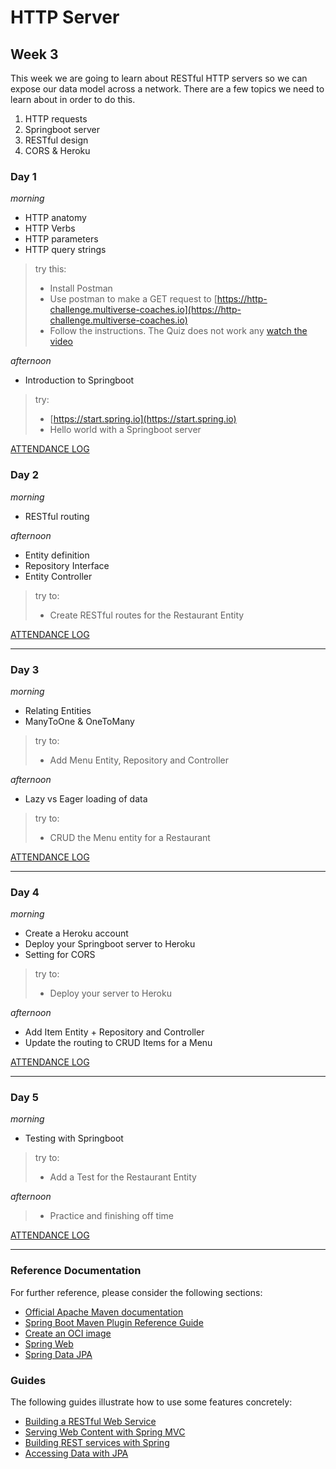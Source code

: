 # HTTP Server

## Week 3

This week we are going to learn about RESTful HTTP servers so we can expose our data model across a network. There are a few topics we need to learn about in order to do this.

1. HTTP requests
1. Springboot server
1. RESTful design
1. CORS & Heroku

### Day 1

_morning_

* HTTP anatomy
* HTTP Verbs
* HTTP parameters
* HTTP query strings

>try this:
>* Install Postman
>* Use postman to make a GET request to [https://http-challenge.multiverse-coaches.io](https://http-challenge.multiverse-coaches.io)
>* Follow the instructions. The Quiz does not work any 
>[watch the video](https://www.loom.com/share/99087b5fc4ec4f77979a00f6863cfcdf)

_afternoon_

* Introduction to Springboot

>try:
>* [https://start.spring.io](https://start.spring.io)
>* Hello world with a Springboot server

[ATTENDANCE LOG](https://platform.multiverse.io/apprentice/attendance-log/2775)

### Day 2

_morning_

* RESTful routing

_afternoon_

* Entity definition
* Repository Interface
* Entity Controller

>try to:
>* Create RESTful routes for the Restaurant Entity

[ATTENDANCE LOG](https://platform.multiverse.io/apprentice/attendance-log/2776)

----

### Day 3

_morning_

* Relating Entities
* ManyToOne & OneToMany

>try to:
>* Add Menu Entity, Repository and Controller

_afternoon_

* Lazy vs Eager loading of data

>try to:
>* CRUD the Menu entity for a Restaurant

[ATTENDANCE LOG](https://platform.multiverse.io/apprentice/attendance-log/2777)

----

### Day 4

_morning_

* Create a Heroku account
* Deploy your Springboot server to Heroku
* Setting for CORS

>try to:
>* Deploy your server to Heroku

_afternoon_

* Add Item Entity + Repository and Controller
* Update the routing to CRUD Items for a Menu

[ATTENDANCE LOG](https://platform.multiverse.io/apprentice/attendance-log/2778)

----

### Day 5

_morning_

* Testing with Springboot

>try to:
>* Add a Test for the Restaurant Entity

_afternoon_

>* Practice and finishing off time

[ATTENDANCE LOG](https://platform.multiverse.io/apprentice/attendance-log/2779)

----

### Reference Documentation
For further reference, please consider the following sections:

* [Official Apache Maven documentation](https://maven.apache.org/guides/index.html)
* [Spring Boot Maven Plugin Reference Guide](https://docs.spring.io/spring-boot/docs/2.6.4/maven-plugin/reference/html/)
* [Create an OCI image](https://docs.spring.io/spring-boot/docs/2.6.4/maven-plugin/reference/html/#build-image)
* [Spring Web](https://docs.spring.io/spring-boot/docs/2.6.4/reference/htmlsingle/#boot-features-developing-web-applications)
* [Spring Data JPA](https://docs.spring.io/spring-boot/docs/2.6.4/reference/htmlsingle/#boot-features-jpa-and-spring-data)

### Guides
The following guides illustrate how to use some features concretely:

* [Building a RESTful Web Service](https://spring.io/guides/gs/rest-service/)
* [Serving Web Content with Spring MVC](https://spring.io/guides/gs/serving-web-content/)
* [Building REST services with Spring](https://spring.io/guides/tutorials/bookmarks/)
* [Accessing Data with JPA](https://spring.io/guides/gs/accessing-data-jpa/)

